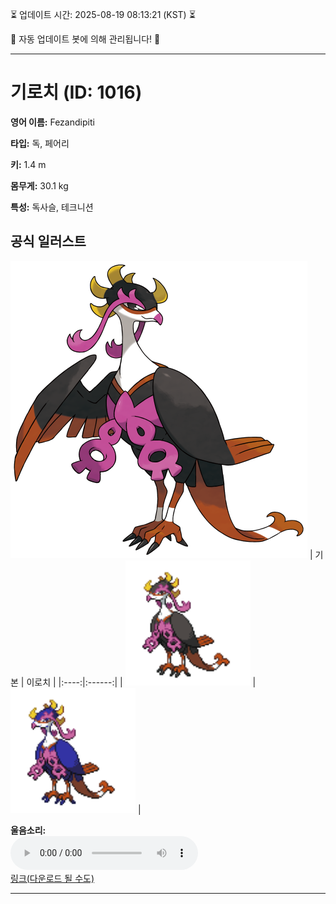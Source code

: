 
⏳ 업데이트 시간: 2025-08-19 08:13:21 (KST) ⏳

🤖 자동 업데이트 봇에 의해 관리됩니다! 🤖

---

# 기로치 (ID: 1016)
**영어 이름:** Fezandipiti

**타입:** 독, 페어리

**키:** 1.4 m

**몸무게:** 30.1 kg

**특성:** 독사슬, 테크니션

## 공식 일러스트
![](https://raw.githubusercontent.com/PokeAPI/sprites/master/sprites/pokemon/other/official-artwork/1016.png)
| 기본 | 이로치 |
|:----:|:------:|
| <img src="https://raw.githubusercontent.com/PokeAPI/sprites/master/sprites/pokemon/1016.png" width="200"> | <img src="https://raw.githubusercontent.com/PokeAPI/sprites/master/sprites/pokemon/shiny/1016.png" width="200"> |

**울음소리:**<br><audio controls src="https://raw.githubusercontent.com/PokeAPI/cries/main/cries/pokemon/latest/1016.ogg"></audio><br> [링크(다운로드 될 수도)](https://raw.githubusercontent.com/PokeAPI/cries/main/cries/pokemon/latest/1016.ogg)


---

